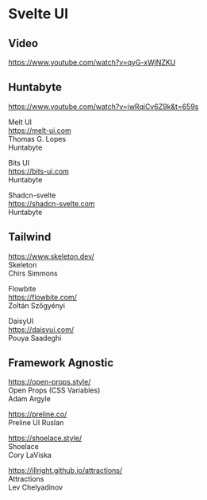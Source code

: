 # Svelte UI

## Video

https://www.youtube.com/watch?v=qyG-xWjNZKU

## Huntabyte

https://www.youtube.com/watch?v=jwRqiCv6Z9k&t=659s

Melt UI  
https://melt-ui.com  
Thomas G. Lopes  
Huntabyte

Bits UI  
https://bits-ui.com  
Huntabyte

Shadcn-svelte  
https://shadcn-svelte.com  
Huntabyte

## Tailwind

https://www.skeleton.dev/  
Skeleton  
Chirs Simmons

Flowbite  
https://flowbite.com/  
Zoltán Szőgyényi

DaisyUI  
https://daisyui.com/  
Pouya Saadeghi

## Framework Agnostic

https://open-props.style/  
Open Props (CSS Variables)  
Adam Argyle

https://preline.co/  
Preline UI
Ruslan

https://shoelace.style/  
Shoelace  
Cory LaViska

https://illright.github.io/attractions/  
Attractions  
Lev Chelyadinov
